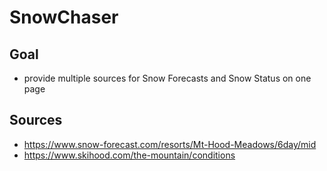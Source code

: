 # SnowChaser
## Goal
- provide multiple sources for Snow Forecasts and Snow Status on one page


## Sources
- https://www.snow-forecast.com/resorts/Mt-Hood-Meadows/6day/mid
- https://www.skihood.com/the-mountain/conditions


